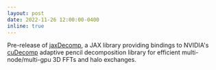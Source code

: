 ```yaml
---
layout: post
date: 2022-11-26 12:00:00-0400
inline: true
---
```


Pre-release of [jaxDecomp](https://github.com/DifferentiableUniverseInitiative/jaxDecomp), a JAX library providing bindings to NVIDIA's [cuDecomp](https://github.com/NVIDIA/cuDecomp) adaptive pencil decomposition library for efficient multi-node/multi-gpu 3D FFTs and halo exchanges.
